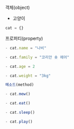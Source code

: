 객체(object)

- 고양이

```js
cat = {}
```

프로퍼티(property)

```js
- cat.name = "나비"

- cat.family = "코리안 숏 헤어"

- cat.age = 2

- cat.weight = "3kg"
```

```js
메소드(method)

- cat.mew()

- cat.eat()

- cat.sleep()

- cat.play()
```
